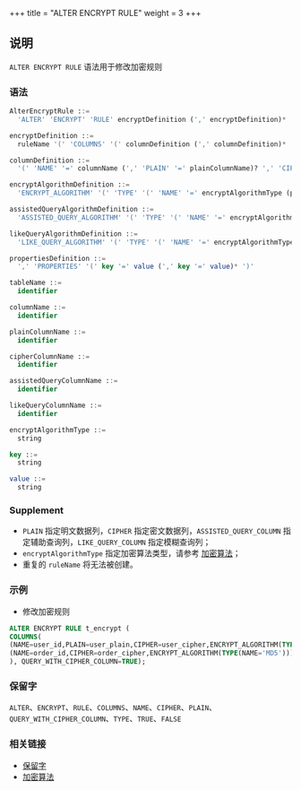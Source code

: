 +++
title = "ALTER ENCRYPT RULE"
weight = 3
+++

## 说明

 `ALTER ENCRYPT RULE` 语法用于修改加密规则

### 语法

```sql
AlterEncryptRule ::=
  'ALTER' 'ENCRYPT' 'RULE' encryptDefinition (',' encryptDefinition)*

encryptDefinition ::=
  ruleName '(' 'COLUMNS' '(' columnDefinition (',' columnDefinition)*  ')' (',' 'QUERY_WITH_CIPHER_COLUMN' '=' ('TRUE' | 'FALSE'))? ')'

columnDefinition ::=
  '(' 'NAME' '=' columnName (',' 'PLAIN' '=' plainColumnName)? ',' 'CIPHER' '=' cipherColumnName (',' 'ASSISTED_QUERY_COLUMN' '=' assistedQueryColumnName)? (',' 'LIKE_QUERY_COLUMN' '=' likeQueryColumnName)? ',' encryptAlgorithmDefinition (',' assistedQueryAlgorithmDefinition)? (',' likeQueryAlgorithmDefinition)? ')' 

encryptAlgorithmDefinition ::=
  'ENCRYPT_ALGORITHM' '(' 'TYPE' '(' 'NAME' '=' encryptAlgorithmType (propertiesDefinition)? ')'

assistedQueryAlgorithmDefinition ::=
  'ASSISTED_QUERY_ALGORITHM' '(' 'TYPE' '(' 'NAME' '=' encryptAlgorithmType (propertiesDefinition)? ')'

likeQueryAlgorithmDefinition ::=
  'LIKE_QUERY_ALGORITHM' '(' 'TYPE' '(' 'NAME' '=' encryptAlgorithmType (propertiesDefinition)? ')'

propertiesDefinition ::=
  ',' 'PROPERTIES' '(' key '=' value (',' key '=' value)* ')'

tableName ::=
  identifier

columnName ::=
  identifier

plainColumnName ::=
  identifier

cipherColumnName ::=
  identifier

assistedQueryColumnName ::=
  identifier

likeQueryColumnName ::=
  identifier

encryptAlgorithmType ::=
  string

key ::=
  string

value ::=
  string
```

### Supplement

- `PLAIN` 指定明文数据列，`CIPHER` 指定密文数据列，`ASSISTED_QUERY_COLUMN` 指定辅助查询列，`LIKE_QUERY_COLUMN` 指定模糊查询列；
- `encryptAlgorithmType` 指定加密算法类型，请参考 [加密算法](/cn/user-manual/common-config/builtin-algorithm/encrypt/)；
- 重复的 `ruleName` 将无法被创建。

### 示例

- 修改加密规则

```sql
ALTER ENCRYPT RULE t_encrypt (
COLUMNS(
(NAME=user_id,PLAIN=user_plain,CIPHER=user_cipher,ENCRYPT_ALGORITHM(TYPE(NAME='AES',PROPERTIES('aes-key-value'='123456abc')))),
(NAME=order_id,CIPHER=order_cipher,ENCRYPT_ALGORITHM(TYPE(NAME='MD5')))
), QUERY_WITH_CIPHER_COLUMN=TRUE);
```

### 保留字

`ALTER`、`ENCRYPT`、`RULE`、`COLUMNS`、`NAME`、`CIPHER`、`PLAIN`、`QUERY_WITH_CIPHER_COLUMN`、`TYPE`、`TRUE`、`FALSE`

### 相关链接

- [保留字](/cn/reference/distsql/syntax/reserved-word/)
- [加密算法](/cn/user-manual/common-config/builtin-algorithm/encrypt/)